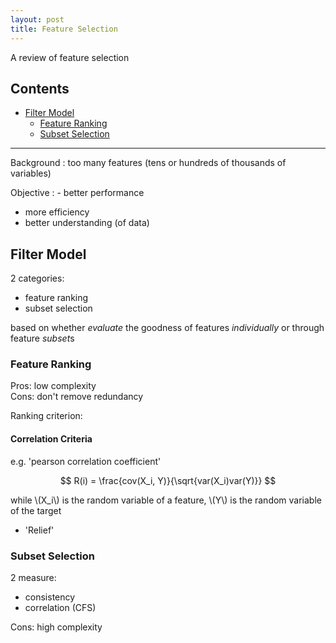 ```yaml
---
layout: post
title: Feature Selection
---
```


<div class="excerpt">
    A review of feature selection
</div>

<script src='https://cdn.mathjax.org/mathjax/latest/MathJax.js?config=TeX-AMS_SVG'></script>

## Contents

- [Filter Model](#filter-model)
    - [Feature Ranking](#feature-ranking)
    - [Subset Selection](#subset-selection)

---

Background
: too many features (tens or hundreds of thousands of variables)

Objective
: - better performance
  - more efficiency
  - better understanding (of data)

## Filter Model

2 categories:

- feature ranking
- subset selection

based on whether *evaluate* the goodness of features *individually* or through feature *subset*s

### Feature Ranking

Pros: low complexity  
Cons: don't remove redundancy

Ranking criterion:

####  Correlation Criteria

e.g. 'pearson correlation coefficient'

$$ R(i) = \frac{cov(X_i, Y)}{\sqrt{var(X_i)var(Y)}} $$

while \\(X_i\\) is the random variable of a feature, \\(Y\\) is the random variable of the target

- 'Relief'

### Subset Selection

2 measure:

- consistency
- correlation (CFS)

Cons: high complexity
